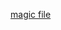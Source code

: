 [magic file](https://unix.stackexchange.com/questions/393288/explain-please-what-is-a-magic-file-in-unix)
